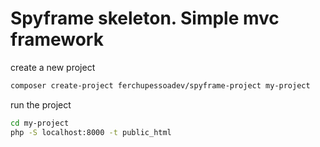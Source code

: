 # Spyframe skeleton. Simple mvc framework

create a new project

```bash
composer create-project ferchupessoadev/spyframe-project my-project
```

run the project

```bash
cd my-project
php -S localhost:8000 -t public_html
```
